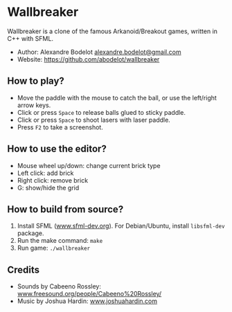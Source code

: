 # Wallbreaker

Wallbreaker is a clone of the famous Arkanoid/Breakout games, written in C++ with SFML.

- Author: Alexandre Bodelot <alexandre.bodelot@gmail.com>
- Website: https://github.com/abodelot/wallbreaker

## How to play?

- Move the paddle with the mouse to catch the ball, or use the left/right arrow keys.
- Click or press `Space` to release balls glued to sticky paddle.
- Click or press `Space` to shoot lasers with laser paddle.
- Press `F2` to take a screenshot.

## How to use the editor?

- Mouse wheel up/down: change current brick type
- Left click: add brick
- Right click: remove brick
- G: show/hide the grid

## How to build from source?

1. Install SFML (www.sfml-dev.org). For Debian/Ubuntu, install `libsfml-dev` package.
2. Run the make command: `make`
3. Run game: `./wallbreaker`

## Credits

- Sounds by Cabeeno Rossley: www.freesound.org/people/Cabeeno%20Rossley/
- Music by Joshua Hardin: www.joshuahardin.com
